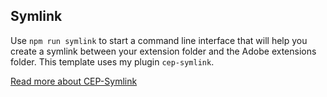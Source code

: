 ## Symlink
Use `npm run symlink` to start a command line interface that will help you create a symlink between your extension folder and the Adobe extensions folder.
This template uses my plugin `cep-symlink`.

[Read more about CEP-Symlink](https://www.npmjs.com/package/cep-symlink)